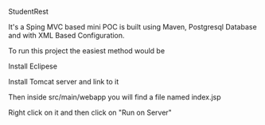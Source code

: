 StudentRest 

It's a Sping MVC based mini POC is built using Maven, Postgresql Database and with XML Based Configuration.

To run this project the easiest method would be 

Install Eclipese

Install Tomcat server and link to it 

Then inside src/main/webapp you will find a file named index.jsp 

Right click on it and then click on "Run on Server"
